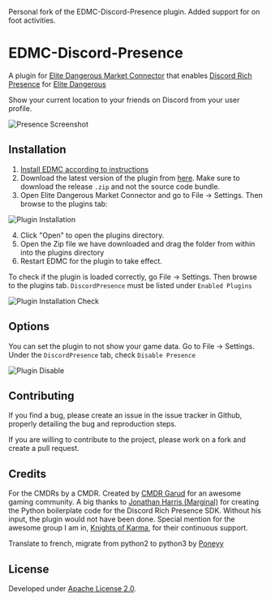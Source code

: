 Personal fork of the EDMC-Discord-Presence plugin. Added support for on foot activities.

# EDMC-Discord-Presence

A plugin for [Elite Dangerous Market Connector](https://github.com/Marginal/EDMarketConnector) that enables [Discord Rich Presence](https://discordapp.com/rich-presence) for [Elite Dangerous](https://www.elitedangerous.com/)

Show your current location to your friends on Discord from your user profile.

![Presence Screenshot](EDMC_Discord_Presence_1.png?raw=true)

## Installation

1. [Install EDMC according to instructions](https://github.com/Marginal/EDMarketConnector)
2. Download the latest version of the plugin from [here](https://github.com/SayakMukhopadhyay/EDMC-Discord-Presence/releases). Make sure to download the release `.zip` and not the source code bundle.
3. Open Elite Dangerous Market Connector and go to File -> Settings. Then browse to the plugins tab:

![Plugin Installation](EDMC_Discord_Presence_2.png?raw=true)

4. Click "Open" to open the plugins directory.
5. Open the Zip file we have downloaded and drag the folder from within into the plugins directory
6. Restart EDMC for the plugin to take effect.

To check if the plugin is loaded correctly, go File -> Settings. Then browse to the plugins tab. `DiscordPresence` must be listed under `Enabled Plugins`

![Plugin Installation Check](EDMC_Discord_Presence_3.png?raw=true)

## Options

You can set the plugin to not show your game data. Go to File -> Settings. Under the `DiscordPresence` tab, check `Disable Presence`

![Plugin Disable](EDMC_Discord_Presence_4.png?raw=true)

## Contributing

If you find a bug, please create an issue in the issue tracker in Github, properly detailing the bug and reproduction steps.

If you are willing to contribute to the project, please work on a fork and create a pull request.

## Credits

For the CMDRs by a CMDR. Created by [CMDR Garud](https://forums.frontier.co.uk/member.php/136073-Garud) for an awesome gaming community. 
A big thanks to [Jonathan Harris (Marginal)](https://github.com/Marginal) for creating the Python boilerplate code for the Discord Rich Presence SDK. Without his input, the plugin would not have been done. Special mention for the awesome group I am in, [Knights of Karma](http://knightsofkarma.com/), for their continuous support.

Translate to french, migrate from python2 to python3 by [Poneyy](https://github.com/Poneyy)

## License

Developed under [Apache License 2.0](https://choosealicense.com/licenses/apache-2.0/).
